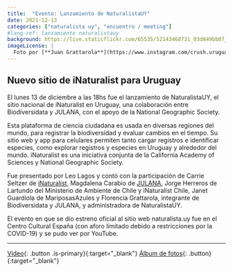 ```yaml
---
title:  "Evento: Lanzamiento de NaturalistaUY"
date: 2021-12-13
categories: ["naturalista uy", "encuentro / meeting"]
#lang-ref: lanzamiento naturalistauy
background: https://live.staticflickr.com/65535/52143468731_03d849bb07_k.jpg
imageLicense: |
  Foto por [**Juan Grattarola**](https://www.instagram.com/crush.uruguay/)
---
```


## Nuevo sitio de iNaturalist para Uruguay

El lunes 13 de diciembre a las 18hs fue el lanzamiento de NaturalistaUY, el sitio nacional de iNaturalist en Uruguay, una colaboración entre Biodiversidata y JULANA, con el apoyo de la National Geographic Society.

Esta plataforma de ciencia ciudadana es usada en diversas regiones del mundo, para registrar la biodiversidad y evaluar cambios en el tiempo. Su sitio web y app para celulares permiten tanto cargar registros e identificar especies, como explorar registros y especies en Uruguay y alrededor del mundo. iNaturalist es una iniciativa conjunta de la California Academy of Sciences y National Geographic Society.

Fue presentado por Leo Lagos y contó con la participación de Carrie Seltzer de [iNaturalist](https://inaturalist.org), Magdalena Carabio de [JULANA](https://julana.org), Jorge Herreros de Lartundo del Ministerio de Ambiente de Chile y iNaturalist Chile, Janet Guardiola de MariposasAzules y Florencia Grattarola, integrante de Biodiversidata y JULANA, y administradora de NaturalistaUY.

El evento en que se dio estreno oficial al sitio web naturalista.uy fue en el Centro Cultural España (con aforo limitado debido a restricciones por la COVID-19) y se pudo ver por YouTube.

***

[Video](https://www.youtube.com/embed/4YIEEYCUf8Q){: .button .is-primary}{:target="_blank"} [Álbum de fotos](https://www.flickr.com/photos/biodiversidata/albums/72177720299766414){: .button}{:target="_blank"}
